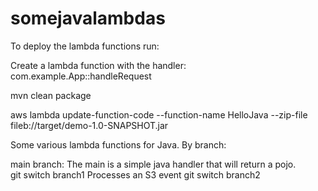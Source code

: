 # somejavalambdas

To deploy the lambda functions run:

Create a lambda function with the handler: com.example.App::handleRequest

mvn clean package

aws lambda update-function-code --function-name HelloJava --zip-file fileb://target/demo-1.0-SNAPSHOT.jar 

Some various lambda functions for Java. By branch:

main branch: 
	The main is a simple java handler that will return a pojo.   
git switch branch1 
	Processes an S3 event
git switch branch2 






